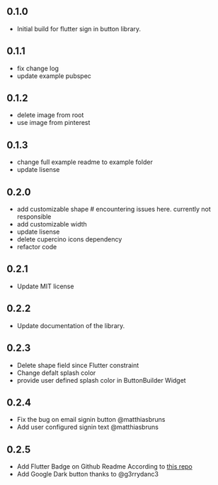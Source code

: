 ## 0.1.0

- Initial build for flutter sign in button library.

## 0.1.1

- fix change log
- update example pubspec

## 0.1.2

- delete image from root
- use image from pinterest

## 0.1.3

- change full example readme to example folder
- update lisense

## 0.2.0

- add customizable shape # encountering issues here. currently not responsible
- add customizable width
- update lisense
- delete cupercino icons dependency
- refactor code

## 0.2.1

- Update MIT license

## 0.2.2

- Update documentation of the library.

## 0.2.3

- Delete shape field since Flutter constraint
- Change defalt splash color
- provide user defined splash color in ButtonBuilder Widget

## 0.2.4

- Fix the bug on email signin button @matthiasbruns
- Add user configured signin text @matthiasbruns

## 0.2.5

- Add Flutter Badge on Github Readme According to [this repo](https://github.com/ZaynJarvis/Flutter-Badge)
- Add Google Dark button thanks to @g3rrydanc3

